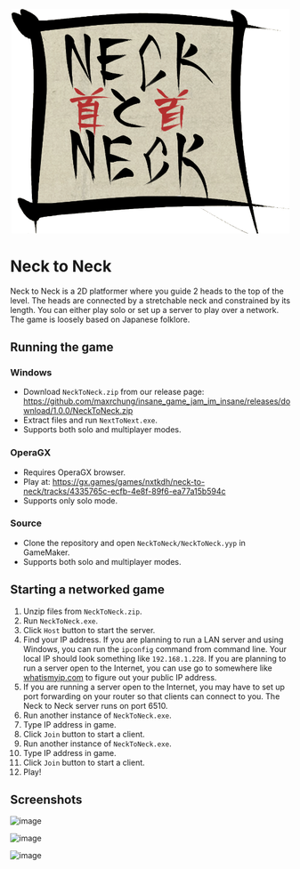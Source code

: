 <p align="center">
<a href="https://github.com/maxrchung/insane_game_jam_im_insane/releases/tag/1.0.0">
<img src="https://raw.githubusercontent.com/maxrchung/insane_game_jam_im_insane/main/UIButtons/NeckLogo.png" width="500">
</a>
</p>

# Neck to Neck

Neck to Neck is a 2D platformer where you guide 2 heads to the top of the level. The heads are connected by a stretchable neck and constrained by its length. You can either play solo or set up a server to play over a network. The game is loosely based on Japanese folklore.

## Running the game

### Windows

- Download `NeckToNeck.zip` from our release page: https://github.com/maxrchung/insane_game_jam_im_insane/releases/download/1.0.0/NeckToNeck.zip
- Extract files and run `NextToNext.exe`.
- Supports both solo and multiplayer modes.

### OperaGX

- Requires OperaGX browser.
- Play at: https://gx.games/games/nxtkdh/neck-to-neck/tracks/4335765c-ecfb-4e8f-89f6-ea77a15b594c
- Supports only solo mode.

### Source

- Clone the repository and open `NeckToNeck/NeckToNeck.yyp` in GameMaker.
- Supports both solo and multiplayer modes.

## Starting a networked game

1. Unzip files from `NeckToNeck.zip`.
2. Run `NeckToNeck.exe`.
3. Click `Host` button to start the server.
4. Find your IP address. If you are planning to run a LAN server and using Windows, you can run the `ipconfig` command from command line. Your local IP should look something like `192.168.1.228`. If you are planning to run a server open to the Internet, you can use go to somewhere like [whatismyip.com](https://www.whatismyip.com) to figure out your public IP address.
5. If you are running a server open to the Internet, you may have to set up port forwarding on your router so that clients can connect to you. The Neck to Neck server runs on port 6510.
6. Run another instance of `NeckToNeck.exe`.
7. Type IP address in game.
8. Click `Join` button to start a client.
9. Run another instance of `NeckToNeck.exe`.
10. Type IP address in game.
11. Click `Join` button to start a client.
12. Play!

## Screenshots

![image](https://user-images.githubusercontent.com/3955187/188788061-ed471806-8ec5-4d01-8c94-78d9b90429d2.png)

![image](https://user-images.githubusercontent.com/3955187/188788079-bfe5cc99-e928-4d89-95a6-ccfee57ed543.png)

![image](https://user-images.githubusercontent.com/3955187/188788108-97c41340-84b6-4445-bf52-348febfcbb35.png)

